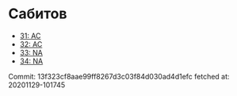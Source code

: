 # Сабитов
- [31: AC](31.md)
- [32: AC](32.md)
- [33: NA](33.md)
- [34: NA](34.md)

Commit: 13f323cf8aae99ff8267d3c03f84d030ad4d1efc
 fetched at: 20201129-101745
